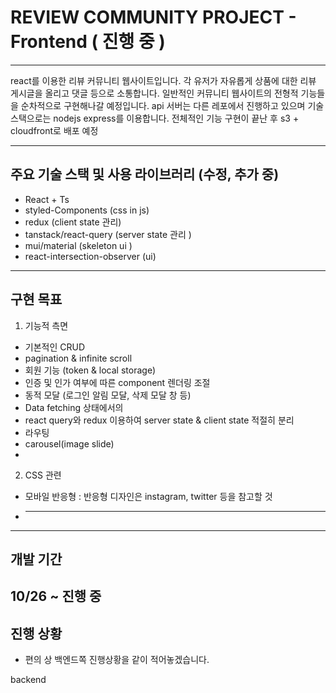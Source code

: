 # REVIEW COMMUNITY PROJECT - Frontend ( 진행 중 )

---

react를 이용한 리뷰 커뮤니티 웹사이트입니다. 각 유저가 자유롭게 상품에 대한 리뷰 게시글을 올리고 댓글 등으로 소통합니다. 일반적인 커뮤니티 웹사이트의 전형적 기능들을 순차적으로 구현해나갈 예정입니다.
api 서버는 다른 레포에서 진행하고 있으며 기술 스택으로는 nodejs express를 이용합니다.
전체적인 기능 구현이 끝난 후 s3 + cloudfront로 배포 예정

---

## 주요 기술 스택 및 사용 라이브러리 (수정, 추가 중)

- React + Ts
- styled-Components (css in js)
- redux (client state 관리)
- tanstack/react-query (server state 관리 )
- mui/material (skeleton ui )
- react-intersection-observer (ui)

---

## 구현 목표

1. 기능적 측면

- 기본적인 CRUD
- pagination & infinite scroll
- 회원 기능 (token & local storage)
- 인증 및 인가 여부에 따른 component 렌더링 조절
- 동적 모달 (로그인 알림 모달, 삭제 모달 창 등)
- Data fetching 상태에서의
- react query와 redux 이용하여 server state & client state 적절히 분리
- 라우팅
- carousel(image slide)
-

2. CSS 관련

- 모바일 반응형 : 반응형 디자인은 instagram, twitter 등을 참고할 것
- ***

---

## 개발 기간

## 10/26 ~ 진행 중

## 진행 상황

- 편의 상 백엔드쪽 진행상황을 같이 적어놓겠습니다.

backend
